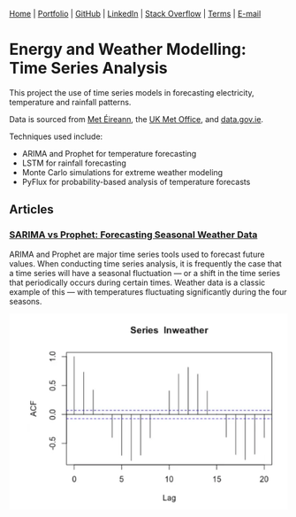 [Home](https://mgcodesandstats.github.io/) |
[Portfolio](https://mgcodesandstats.github.io/articles) |
[GitHub](https://github.com/mgcodesandstats) |
[LinkedIn](https://www.linkedin.com/in/michaeljgrogan/) |
[Stack Overflow](https://stats.stackexchange.com/users/137066/michael-grogan) |
[Terms](https://mgcodesandstats.github.io/terms/) |
[E-mail](mailto:contact@michael-grogan.com)

# Energy and Weather Modelling: Time Series Analysis

This project the use of time series models in forecasting electricity, temperature and rainfall patterns.

Data is sourced from [Met Éireann](https://www.met.ie/climate/available-data/historical-data), the [UK Met Office](https://www.metoffice.gov.uk/pub/data/weather/uk/climate/stationdata/braemardata.txt), and [data.gov.ie](https://data.gov.ie/dataset/energy-consumption-gas-and-electricity-civic-offices-2009-2012/resource/6091c604-8c94-4b44-ac52-c1694e83d746).

Techniques used include:

- ARIMA and Prophet for temperature forecasting
- LSTM for rainfall forecasting
- Monte Carlo simulations for extreme weather modeling
- PyFlux for probability-based analysis of temperature forecasts

## Articles

### [SARIMA vs Prophet: Forecasting Seasonal Weather Data](https://www.michael-grogan.com/articles/sarima-prophet-weather)

ARIMA and Prophet are major time series tools used to forecast future values. When conducting time series analysis, it is frequently the case that a time series will have a seasonal fluctuation — or a shift in the time series that periodically occurs during certain times. Weather data is a classic example of this — with temperatures fluctuating significantly during the four seasons. 

[![acf_571](acf_571.png)](https://www.michael-grogan.com/articles/sarima-prophet-weather)
